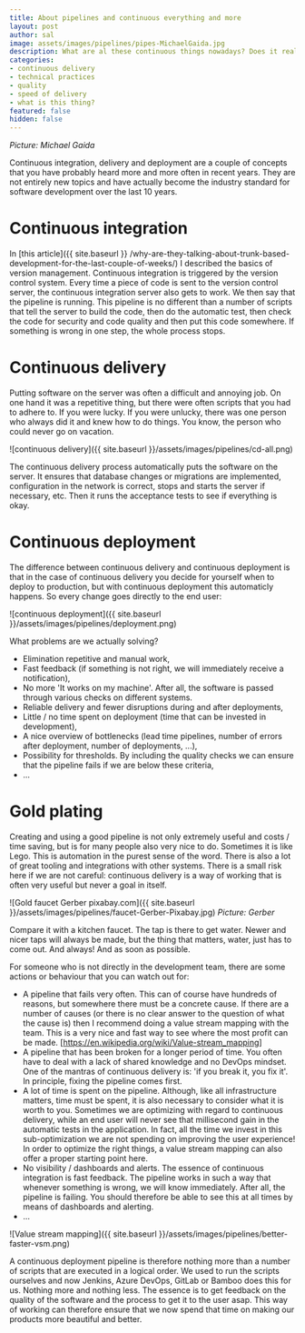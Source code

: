 ```yaml
---
title: About pipelines and continuous everything and more
layout: post
author: sal
image: assets/images/pipelines/pipes-MichaelGaida.jpg
description: What are al these continuous things nowadays? Does it really matter?
categories:
- continuous delivery
- technical practices
- quality
- speed of delivery
- what is this thing?
featured: false
hidden: false
---
```


*Picture: Michael Gaida*

Continuous integration, delivery and deployment are a couple of concepts that you have probably heard more and more often in recent years. They are not entirely new topics and have actually become the industry standard for software development over the last 10 years.

# Continuous integration

In [this article]({{ site.baseurl }} /why-are-they-talking-about-trunk-based-development-for-the-last-couple-of-weeks/) I described the basics of version management. Continuous integration is triggered by the version control system. Every time a piece of code is sent to the version control server, the continuous integration server also gets to work. We then say that the pipeline is running. This pipeline is no different than a number of scripts that tell the server to build the code, then do the automatic test, then check the code for security and code quality and then put this code somewhere. If something is wrong in one step, the whole process stops.

# Continuous delivery

Putting software on the server was often a difficult and annoying job. On one hand it was a repetitive thing, but there were often scripts that you had to adhere to. If you were lucky. If you were unlucky, there was one person who always did it and knew how to do things. You know, the person who could never go on vacation.

![continuous delivery]({{ site.baseurl }}/assets/images/pipelines/cd-all.png)

The continuous delivery process automatically puts the software on the server. It ensures that database changes or migrations are implemented, configuration in the network is correct, stops and starts the server if necessary, etc. Then it runs the acceptance tests to see if everything is okay.

# Continuous deployment

The difference between continuous delivery and continuous deployment is that in the case of continuous delivery you decide for yourself when to deploy to production, but with continuous deployment this automaticly happens. So every change goes directly to the end user:

![continuous deployment]({{ site.baseurl }}/assets/images/pipelines/deployment.png)

What problems are we actually solving?

* Elimination repetitive and manual work,
* Fast feedback (if something is not right, we will immediately receive a notification),
* No more 'It works on my machine'. After all, the software is passed through various checks on different systems.
* Reliable delivery and fewer disruptions during and after deployments,
* Little / no time spent on deployment (time that can be invested in development),
* A nice overview of bottlenecks (lead time pipelines, number of errors after deployment, number of deployments, ...),
* Possibility for thresholds. By including the quality checks we can ensure that the pipeline fails if we are below these criteria,
* ...

# Gold plating

Creating and using a good pipeline is not only extremely useful and costs / time saving, but is for many people also very nice to do. Sometimes it is like Lego. This is automation in the purest sense of the word. There is also a lot of great tooling and integrations with other systems. There is a small risk here if we are not careful: continuous delivery is a way of working that is often very useful but never a goal in itself.

![Gold faucet Gerber pixabay.com]({{ site.baseurl }}/assets/images/pipelines/faucet-Gerber-Pixabay.jpg)
*Picture: Gerber*

Compare it with a kitchen faucet. The tap is there to get water. Newer and nicer taps will always be made, but the thing that matters, water, just has to come out. And always! And as soon as possible.

For someone who is not directly in the development team, there are some actions or behaviour that you can watch out for:

* A pipeline that fails very often. This can of course have hundreds of reasons, but somewhere there must be a concrete cause. If there are a number of causes (or there is no clear answer to the question of what the cause is) then I recommend doing a value stream mapping with the team. This is a very nice and fast way to see where the most profit can be made. [https://en.wikipedia.org/wiki/Value-stream_mapping]
* A pipeline that has been broken for a longer period of time. You often have to deal with a lack of shared knowledge and no DevOps mindset. One of the mantras of continuous delivery is: 'if you break it, you fix it'. In principle, fixing the pipeline comes first.
* A lot of time is spent on the pipeline. Although, like all infrastructure matters, time must be spent, it is also necessary to consider what it is worth to you. Sometimes we are optimizing with regard to continuous delivery, while an end user will never see that millisecond gain in the automatic tests in the application. In fact, all the time we invest in this sub-optimization we are not spending on improving the user experience! In order to optimize the right things, a value stream mapping can also offer a proper starting point here.
* No visibility / dashboards and alerts. The essence of continuous integration is fast feedback. The pipeline works in such a way that whenever something is wrong, we will know immediately. After all, the pipeline is failing. You should therefore be able to see this at all times by means of dashboards and alerting.
* …

![Value stream mapping]({{ site.baseurl }}/assets/images/pipelines/better-faster-vsm.png)

A continuous deployment pipeline is therefore nothing more than a number of scripts that are executed in a logical order. We used to run the scripts ourselves and now Jenkins, Azure DevOps, GitLab or Bamboo does this for us. Nothing more and nothing less. The essence is to get feedback on the quality of the software and the process to get it to the user asap. This way of working can therefore ensure that we now spend that time on making our products more beautiful and better.
